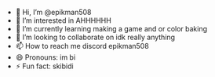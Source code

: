- 👋 Hi, I’m @epikman508
- 👀 I’m interested in AHHHHHH
- 🌱 I’m currently learning making a game and or color baking
- 💞️ I’m looking to collaborate on idk really anything
- 📫 How to reach me discord epikman508
- 😄 Pronouns: im bi
- ⚡ Fun fact: skibidi

<!---
epikman508/epikman508 is a ✨ special ✨ repository because its `README.md` (this file) appears on your GitHub profile.
You can click the Preview link to take a look at your changes.
--->
